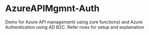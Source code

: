 # AzureAPIMgmnt-Auth
Demo for Azure API management( using zure functions) and Azure Authentication using AD B2C. Refer noes for setup and explaination
